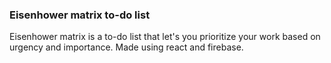 ### Eisenhower matrix to-do list
Eisenhower matrix is a to-do list that let's you prioritize your work based on urgency and importance.
Made using react and firebase.
